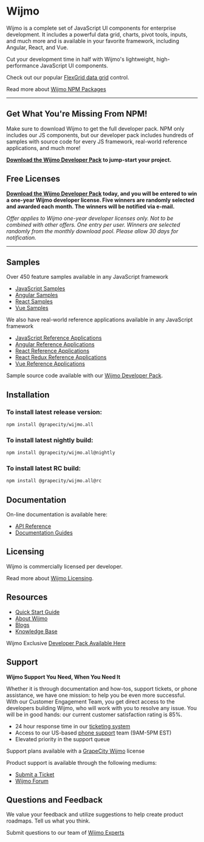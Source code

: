 # Wijmo

Wijmo is a complete set of JavaScript UI components for enterprise development. It includes a powerful data grid, charts, pivot tools, inputs, and much more and is available in your favorite framework, including Angular, React, and Vue.

Cut your development time in half with Wijmo's lightweight, high-performance JavaScript UI components.

Check out our popular [FlexGrid data grid](https://www.grapecity.com/wijmo/flexgrid-javascript-data-grid?utm_source=npmwebsite&utm_medium=prospects&utm_campaign=npmsept20) control.

Read more about [Wijmo NPM Packages](https://www.grapecity.com/wijmo/docs/GettingStarted/Referencing-Wijmo-NPM?utm_source=npmwebsite&utm_medium=prospects&utm_campaign=npmsept20)

---

## Get What You're Missing From NPM!

Make sure to download Wijmo to get the full developer pack. NPM only includes our JS components, but our developer pack includes hundreds of samples with source code for every JS framework, real-world reference applications, and much more!

**[Download the Wijmo Developer Pack](https://www.grapecity.com/wijmo/npm?utm_source=npmwebsite&utm_medium=prospects&utm_campaign=npmsept20) to jump-start your project.**

## Free Licenses

**[Download the Wijmo Developer Pack](https://www.grapecity.com/wijmo/npm?utm_source=npmwebsite&utm_medium=prospects&utm_campaign=npmsept20) today, and you will be entered to win a one-year Wijmo developer license. Five winners are randomly selected and awarded each month. The winners will be notified via e-mail.**

*Offer applies to Wijmo one-year developer licenses only. Not to be combined with other offers. One entry per user. Winners are selected randomly from the monthly download pool. Please allow 30 days for notification.*

---

## Samples

Over 450 feature samples available in any JavaScript framework

- [JavaScript Samples](https://www.grapecity.com/wijmo/demos/Grid/Overview/purejs?utm_source=npmwebsite&utm_medium=prospects&utm_campaign=npmsept20)
- [Angular Samples](https://www.grapecity.com/wijmo/demos/Grid/Overview/angular?utm_source=npmwebsite&utm_medium=prospects&utm_campaign=npmsept20)
- [React Samples](https://www.grapecity.com/wijmo/demos/Grid/Overview/react?utm_source=npmwebsite&utm_medium=prospects&utm_campaign=npmsept20)
- [Vue Samples](https://www.grapecity.com/wijmo/demos/Grid/Overview/vue?utm_source=npmwebsite&utm_medium=prospects&utm_campaign=npmsept20)

We also have real-world reference applications available in any JavaScript framework

- [JavaScript Reference Applications](https://www.grapecity.com/wijmo/demos/reference-samples/fw-purejs?utm_source=npmwebsite&utm_medium=prospects&utm_campaign=npmsept20)
- [Angular Reference Applications](https://www.grapecity.com/wijmo/demos/reference-samples/fw-angular?utm_source=npmwebsite&utm_medium=prospects&utm_campaign=npmsept20)
- [React Reference Applications](https://www.grapecity.com/wijmo/demos/reference-samples/fw-react?utm_source=npmwebsite&utm_medium=prospects&utm_campaign=npmsept20)
- [React Redux Reference Applications](https://www.grapecity.com/wijmo/demos/reference-samples/fw-react-redux?utm_source=npmwebsite&utm_medium=prospects&utm_campaign=npmsept20)
- [Vue Reference Applications](https://www.grapecity.com/wijmo/demos/reference-samples/fw-vue?utm_source=npmwebsite&utm_medium=prospects&utm_campaign=npmsept20)

Sample source code available with our [Wijmo Developer Pack](https://www.grapecity.com/wijmo/npm?utm_source=npmwebsite&utm_medium=prospects&utm_campaign=npmsept20).

## Installation

### To install latest release version:

```sh
npm install @grapecity/wijmo.all
```

### To install latest nightly build:

```sh
npm install @grapecity/wijmo.all@nightly
```

### To install latest RC build:

```sh
npm install @grapecity/wijmo.all@rc
```

## Documentation

On-line documentation is available here:

- [API Reference](https://www.grapecity.com/wijmo/api/?utm_source=wijmonpm&utm_medium=npm&utm_campaign=wijmonpm&utm_content=api)
- [Documentation Guides](https://www.grapecity.com/wijmo/docs/?utm_source=wijmonpm&utm_medium=npm&utm_campaign=wijmonpm&utm_content=docs)

## Licensing

Wijmo is commercially licensed per developer. 

Read more about [Wijmo Licensing](https://www.grapecity.com/licensing/wijmo?utm_source=wijmonpm&utm_medium=npm&utm_campaign=wijmonpm&utm_content=licensing).

## Resources

- [Quick Start Guide](https://www.grapecity.com/wijmo/docs/GettingStarted/QuickStart/QuickStart-PureJS?utm_source=npmwebsite&utm_medium=prospects&utm_campaign=npmsept20)
- [About Wijmo](https://www.grapecity.com/wijmo?utm_source=npmwebsite&utm_medium=prospects&utm_campaign=npmsept20)
- [Blogs](https://www.grapecity.com/blogs/tags/wijmo?utm_source=npmwebsite&utm_medium=prospects&utm_campaign=npmsept20)
- [Knowledge Base](https://www.grapecity.com/kb/wijmo?utm_source=npmwebsite&utm_medium=prospects&utm_campaign=npmsept20)

Wijmo Exclusive [Developer Pack Available Here](https://www.grapecity.com/wijmo/npm?utm_source=npmwebsite&utm_medium=prospects&utm_campaign=npmsept20)

## Support

**Wijmo Support You Need, When You Need It**

Whether it is through documentation and how-tos, support tickets, or phone assistance, we have one mission: to help you be even more successful.
With our Customer Engagement Team, you get direct access to the developers building Wijmo, who will work with you to resolve any issue. You will be in good hands: our current customer satisfaction rating is 85%.

- 24 hour response time in our [ticketing system](https://www.grapecity.com/support/contact?utm_source=npmwebsite&utm_medium=prospects&utm_campaign=npmsept20)
- Access to our US-based [phone support](https://www.grapecity.com/contact?utm_source=npmwebsite&utm_medium=prospects&utm_campaign=npmsept20) team (9AM-5PM EST)
- Elevated priority in the support queue

Support plans available with a [GrapeCity Wijmo](https://www.grapecity.com/wijmo?utm_source=npmwebsite&utm_medium=prospects&utm_campaign=npmsept20) license

Product support is available through the following mediums:

- [Submit a Ticket](https://www.grapecity.com/support/contact?utm_source=npmwebsite&utm_medium=prospects&utm_campaign=npmsept20)
- [Wijmo Forum](https://www.grapecity.com/forums/wijmo?utm_source=npmwebsite&utm_medium=prospects&utm_campaign=npmsept20)

## Questions and Feedback

We value your feedback and utilize suggestions to help create product roadmaps. Tell us what you think.

Submit questions to our team of [Wijmo Experts](https://www.grapecity.com/forums/wijmo?utm_source=npmwebsite&utm_medium=prospects&utm_campaign=npmsept20)
